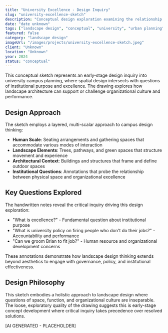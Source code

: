 ```yaml
---
title: "University Excellence - Design Inquiry"
slug: "university-excellence-sketch"
description: "Conceptual design exploration examining the relationship between university spaces, institutional excellence, and community engagement"
date: "date unknown"
tags: ["landscape design", "conceptual", "university", "urban planning", "design thinking"]
featured: false
category: "landscape design"
imageUrl: "/images/projects/university-excellence-sketch.jpeg"
client: "Unknown"
location: "Unknown"
year: 2024
status: "conceptual"
---
```


This conceptual sketch represents an early-stage design inquiry into university campus planning, where spatial design intersects with questions of institutional purpose and excellence. The drawing explores how landscape architecture can support or challenge organizational culture and performance.

## Design Approach

The sketch employs a layered, multi-scalar approach to campus design thinking:

- **Human Scale**: Seating arrangements and gathering spaces that accommodate various modes of interaction
- **Landscape Elements**: Trees, pathways, and green spaces that structure movement and experience
- **Architectural Context**: Buildings and structures that frame and define outdoor spaces
- **Institutional Questions**: Annotations that probe the relationship between physical space and organizational excellence

## Key Questions Explored

The handwritten notes reveal the critical inquiry driving this design exploration:
- "What is excellence?" - Fundamental question about institutional purpose
- "What is university policy on firing people who don't do their jobs?" - Accountability and performance
- "Can we groom Brian to fit job?" - Human resource and organizational development concerns

These annotations demonstrate how landscape design thinking extends beyond aesthetics to engage with governance, policy, and institutional effectiveness.

## Design Philosophy

This sketch embodies a holistic approach to landscape design where questions of space, function, and organizational culture are inseparable. The loose, exploratory quality of the drawing suggests this is early-stage concept development where critical inquiry takes precedence over resolved solutions.

[AI GENERATED - PLACEHOLDER]
